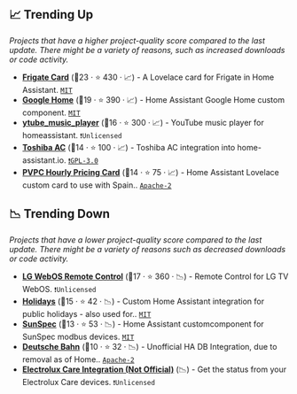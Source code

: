 ## 📈 Trending Up

_Projects that have a higher project-quality score compared to the last update. There might be a variety of reasons, such as increased downloads or code activity._

- <b><a href="https://github.com/dermotduffy/frigate-hass-card">Frigate Card</a></b> (🥇23 ·  ⭐ 430 · 📈) - A Lovelace card for Frigate in Home Assistant. <code><a href="http://bit.ly/34MBwT8">MIT</a></code>
- <b><a href="https://github.com/leikoilja/ha-google-home">Google Home</a></b> (🥇19 ·  ⭐ 390 · 📈) - Home Assistant Google Home custom component. <code><a href="http://bit.ly/34MBwT8">MIT</a></code>
- <b><a href="https://github.com/KoljaWindeler/ytube_music_player">ytube_music_player</a></b> (🥈16 ·  ⭐ 300 · 📈) - YouTube music player for homeassistant. <code>❗Unlicensed</code>
- <b><a href="https://github.com/h4de5/home-assistant-toshiba_ac">Toshiba AC</a></b> (🥈14 ·  ⭐ 100 · 📈) - Toshiba AC integration into home-assistant.io. <code><a href="http://bit.ly/2M0xdwT">❗️GPL-3.0</a></code>
- <b><a href="https://github.com/danimart1991/pvpc-hourly-pricing-card">PVPC Hourly Pricing Card</a></b> (🥈14 ·  ⭐ 75 · 📈) - Home Assistant Lovelace custom card to use with Spain.. <code><a href="http://bit.ly/3nYMfla">Apache-2</a></code>

## 📉 Trending Down

_Projects that have a lower project-quality score compared to the last update. There might be a variety of reasons such as decreased downloads or code activity._

- <b><a href="https://github.com/madmicio/LG-WebOS-Remote-Control">LG WebOS Remote Control</a></b> (🥈17 ·  ⭐ 360 · 📉) - Remote Control for LG TV WebOS. <code>❗Unlicensed</code>
- <b><a href="https://github.com/bruxy70/Holidays">Holidays</a></b> (🥈15 ·  ⭐ 42 · 📉) - Custom Home Assistant integration for public holidays - also used for.. <code><a href="http://bit.ly/34MBwT8">MIT</a></code>
- <b><a href="https://github.com/CJNE/ha-sunspec">SunSpec</a></b> (🥈13 ·  ⭐ 53 · 📉) - Home Assistant customcomponent for SunSpec modbus devices. <code><a href="http://bit.ly/34MBwT8">MIT</a></code>
- <b><a href="https://github.com/FaserF/ha-deutschebahn">Deutsche Bahn</a></b> (🥉10 ·  ⭐ 32 · 📉) - Unofficial HA DB Integration, due to removal as of Home.. <code><a href="http://bit.ly/3nYMfla">Apache-2</a></code>
- <b><a href="{}">Electrolux Care Integration (Not Official)</a></b> (📉) - Get the status from your Electrolux Care devices. <code>❗Unlicensed</code>

